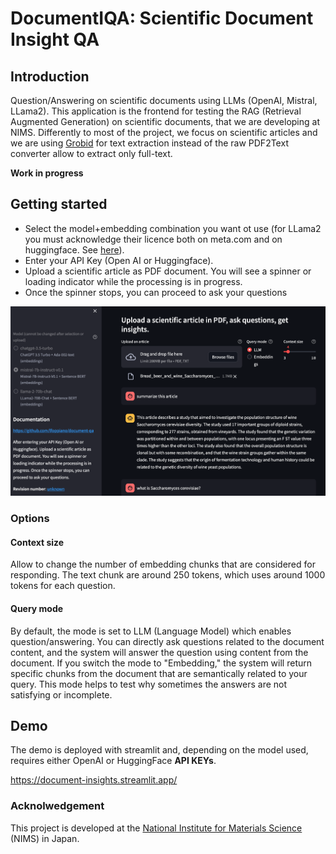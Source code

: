 # DocumentIQA: Scientific Document Insight QA

## Introduction

Question/Answering on scientific documents using LLMs (OpenAI, Mistral, LLama2).
This application is the frontend for testing the RAG (Retrieval Augmented Generation) on scientific documents, that we are developing at NIMS.
Differently to most of the project, we focus on scientific articles and we are using [Grobid](https://github.com/kermitt2/grobid) for text extraction instead of the raw PDF2Text converter allow to extract only full-text.

**Work in progress**

## Getting started

- Select the model+embedding combination you want ot use (for LLama2 you must acknowledge their licence both on meta.com and on huggingface. See [here](https://huggingface.co/meta-llama/Llama-2-70b-chat-hf)). 
- Enter your API Key (Open AI or Huggingface). 
- Upload a scientific article as PDF document. You will see a spinner or loading indicator while the processing is in progress. 
- Once the spinner stops, you can proceed to ask your questions

 ![screenshot1.png](docs%2Fimages%2Fscreenshot1.png)

### Options
#### Context size
Allow to change the number of embedding chunks that are considered for responding. The text chunk are around 250 tokens, which uses around 1000 tokens for each question.

#### Query mode
By default, the mode is set to LLM (Language Model) which enables question/answering. You can directly ask questions related to the document content, and the system will answer the question using content from the document.
If you switch the mode to "Embedding," the system will return specific chunks from the document that are semantically related to your query. This mode helps to test why sometimes the answers are not satisfying or incomplete.

## Demo
The demo is deployed with streamlit and, depending on the model used, requires either OpenAI or HuggingFace **API KEYs**.

https://document-insights.streamlit.app/


### Acknolwedgement 

This project is developed at the [National Institute for Materials Science](https://www.nims.go.jp) (NIMS) in Japan. 



